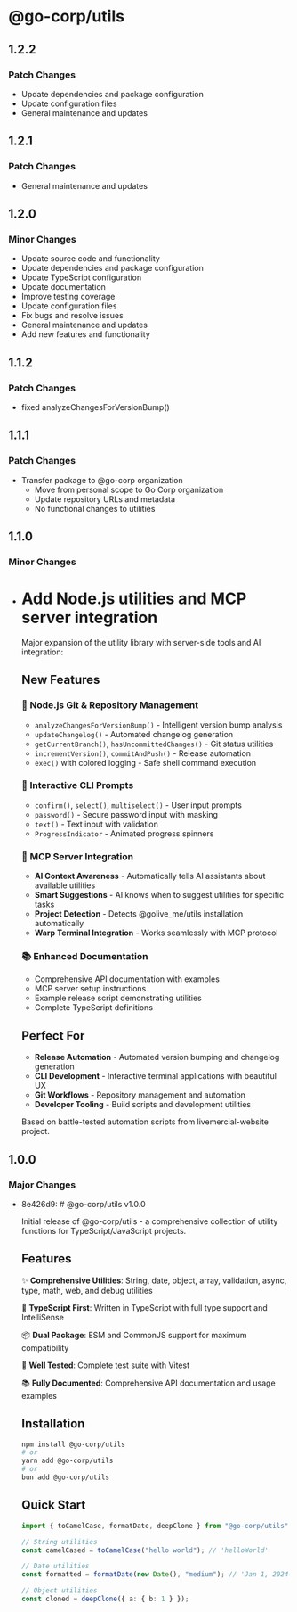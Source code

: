 # @go-corp/utils

## 1.2.2

### Patch Changes

- Update dependencies and package configuration
- Update configuration files
- General maintenance and updates


## 1.2.1

### Patch Changes

- General maintenance and updates


## 1.2.0

### Minor Changes

- Update source code and functionality
- Update dependencies and package configuration
- Update TypeScript configuration
- Update documentation
- Improve testing coverage
- Update configuration files
- Fix bugs and resolve issues
- General maintenance and updates
- Add new features and functionality


## 1.1.2

### Patch Changes

- fixed analyzeChangesForVersionBump()

## 1.1.1

### Patch Changes

- Transfer package to @go-corp organization
  - Move from personal scope to Go Corp organization
  - Update repository URLs and metadata
  - No functional changes to utilities

## 1.1.0

### Minor Changes

- # Add Node.js utilities and MCP server integration

  Major expansion of the utility library with server-side tools and AI integration:

  ## New Features

  ### 🔧 Node.js Git & Repository Management
  - `analyzeChangesForVersionBump()` - Intelligent version bump analysis
  - `updateChangelog()` - Automated changelog generation
  - `getCurrentBranch()`, `hasUncommittedChanges()` - Git status utilities
  - `incrementVersion()`, `commitAndPush()` - Release automation
  - `exec()` with colored logging - Safe shell command execution

  ### 🎯 Interactive CLI Prompts
  - `confirm()`, `select()`, `multiselect()` - User input prompts
  - `password()` - Secure password input with masking
  - `text()` - Text input with validation
  - `ProgressIndicator` - Animated progress spinners

  ### 🤖 MCP Server Integration
  - **AI Context Awareness** - Automatically tells AI assistants about available utilities
  - **Smart Suggestions** - AI knows when to suggest utilities for specific tasks
  - **Project Detection** - Detects @golive_me/utils installation automatically
  - **Warp Terminal Integration** - Works seamlessly with MCP protocol

  ### 📚 Enhanced Documentation
  - Comprehensive API documentation with examples
  - MCP server setup instructions
  - Example release script demonstrating utilities
  - Complete TypeScript definitions

  ## Perfect For
  - **Release Automation** - Automated version bumping and changelog generation
  - **CLI Development** - Interactive terminal applications with beautiful UX
  - **Git Workflows** - Repository management and automation
  - **Developer Tooling** - Build scripts and development utilities

  Based on battle-tested automation scripts from livemercial-website project.

## 1.0.0

### Major Changes

- 8e426d9: # @go-corp/utils v1.0.0

  Initial release of @go-corp/utils - a comprehensive collection of utility functions for TypeScript/JavaScript projects.

  ## Features

  ✨ **Comprehensive Utilities**: String, date, object, array, validation, async, type, math, web, and debug utilities

  🚀 **TypeScript First**: Written in TypeScript with full type support and IntelliSense

  📦 **Dual Package**: ESM and CommonJS support for maximum compatibility

  🧪 **Well Tested**: Complete test suite with Vitest

  📚 **Fully Documented**: Comprehensive API documentation and usage examples

  ## Installation

  ```bash
  npm install @go-corp/utils
  # or
  yarn add @go-corp/utils
  # or
  bun add @go-corp/utils
  ```

  ## Quick Start

  ```typescript
  import { toCamelCase, formatDate, deepClone } from "@go-corp/utils";

  // String utilities
  const camelCased = toCamelCase("hello world"); // 'helloWorld'

  // Date utilities
  const formatted = formatDate(new Date(), "medium"); // 'Jan 1, 2024'

  // Object utilities
  const cloned = deepClone({ a: { b: 1 } });
  ```
